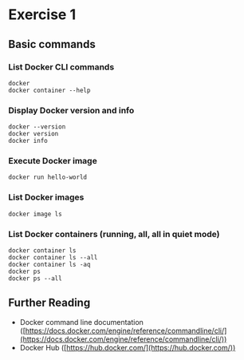 # Exercise 1

## Basic commands

### List Docker CLI commands

```
docker
docker container --help
```

### Display Docker version and info

```
docker --version
docker version
docker info
```

### Execute Docker image

```
docker run hello-world
```

### List Docker images

```
docker image ls
```

### List Docker containers (running, all, all in quiet mode)

```
docker container ls
docker container ls --all
docker container ls -aq
docker ps
docker ps --all
```

## Further Reading

- Docker command line documentation ([https://docs.docker.com/engine/reference/commandline/cli/](https://docs.docker.com/engine/reference/commandline/cli/))
- Docker Hub ([https://hub.docker.com/](https://hub.docker.com/))
